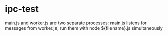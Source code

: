 # ipc-test

main.js and worker.js are two separate processes: main.js listens for messages from worker.js,
run them with node ${filename}.js simultaneously

